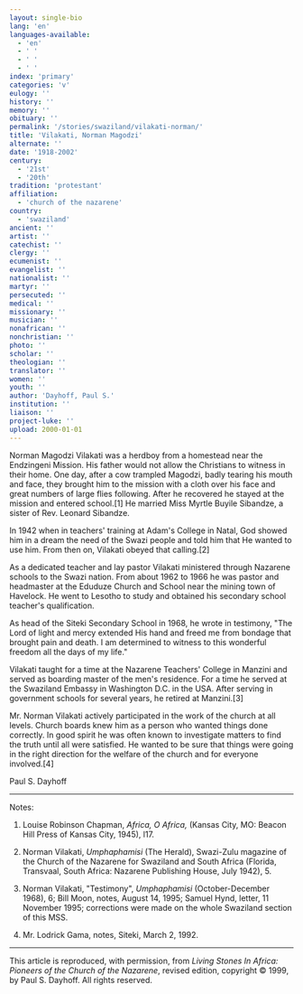 ```yaml
---
layout: single-bio
lang: 'en'
languages-available:
  - 'en'
  - ' '
  - ' '
  - ' '
index: 'primary'
categories: 'v'
eulogy: ''
history: ''
memory: ''
obituary: ''
permalink: '/stories/swaziland/vilakati-norman/'
title: 'Vilakati, Norman Magodzi'
alternate: ''
date: '1918-2002'
century:
  - '21st'
  - '20th'
tradition: 'protestant'
affiliation:
  - 'church of the nazarene'
country:
  - 'swaziland'
ancient: ''
artist: ''
catechist: ''
clergy: ''
ecumenist: ''
evangelist: ''
nationalist: ''
martyr: ''
persecuted: ''
medical: ''
missionary: ''
musician: ''
nonafrican: ''
nonchristian: ''
photo: ''
scholar: ''
theologian: ''
translator: ''
women: ''
youth: ''
author: 'Dayhoff, Paul S.'
institution: ''
liaison: ''
project-luke: ''
upload: 2000-01-01
---
```



Norman Magodzi Vilakati was a herdboy from a homestead near the Endzingeni Mission. His father would not allow the Christians to witness in their home. One day, after a cow trampled Magodzi, badly tearing his mouth and face, they brought him to the mission with a cloth over his face and great numbers of large flies following. After he recovered he stayed at the mission and entered school.[1]  He married Miss Myrtle Buyile Sibandze, a sister of Rev. Leonard Sibandze.

In 1942 when in teachers' training at Adam's College in Natal, God showed him in a dream the need of the Swazi people and told him that He wanted to use him.  From then on, Vilakati obeyed that calling.[2]

As a dedicated teacher and lay pastor Vilakati ministered through Nazarene schools to the Swazi nation. From about 1962 to 1966 he was pastor and headmaster at the Eduduze Church and School near the mining town of Havelock. He went to Lesotho to study and obtained his secondary school teacher's qualification.

As head of the Siteki Secondary School in 1968, he wrote in testimony, "The Lord of light and mercy extended His hand and freed me from bondage that brought pain and death. I am determined to witness to this wonderful freedom all the days of my life."

Vilakati taught for a time at the Nazarene Teachers' College in Manzini and served as boarding master of the men's residence. For a time he served at the Swaziland Embassy in Washington D.C. in the USA. After serving in government schools for several years, he retired at Manzini.[3]

Mr. Norman Vilakati actively participated in the work of the church at all levels. Church boards knew him as a person who wanted things done correctly. In good spirit he was often known to investigate matters to find the truth until all were satisfied. He wanted to be sure that things were going in the right direction for the welfare of the church and for everyone involved.[4]

Paul S. Dayhoff

---

Notes:

1. Louise Robinson Chapman, *Africa, O Africa,* (Kansas City, MO: Beacon Hill Press of Kansas City, 1945), l17.

2. Norman Vilakati, *Umphaphamisi* (The Herald), Swazi-Zulu magazine of the Church of the Nazarene for Swaziland and South Africa (Florida, Transvaal, South Africa: Nazarene Publishing House, July 1942), 5.

3. Norman Vilakati, "Testimony", *Umphaphamisi* (October-December 1968), 6; Bill Moon, notes, August 14, 1995; Samuel Hynd, letter, 11 November 1995; corrections were made on the whole Swaziland section of this MSS.

4. Mr. Lodrick Gama, notes, Siteki, March 2, 1992.

---

This article is reproduced, with permission, from *Living Stones In Africa: Pioneers of the Church of the Nazarene*, revised edition, copyright &copy; 1999, by Paul S. Dayhoff.  All rights reserved.
